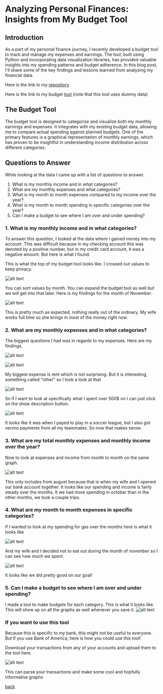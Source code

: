 # Analyzing Personal Finances: Insights from My Budget Tool

## Introduction

As a part of my personal finance journey, I recently developed a budget tool to track and manage my expenses and earnings. The tool, built using Python and incorporating data visualization libraries, has provided valuable insights into my spending patterns and budget adherence. In this blog post, I'll share some of the key findings and lessons learned from analyzing my financial data.

Here is the link to my [repository](https://github.com/gmspringer32/personal-budget-tool)

Here is the link to my budget [tool](https://personal-budget-tool-bbk8e2wy6vgomi8msuibah.streamlit.app/) (note that this tool uses dummy data)

## The Budget Tool

The budget tool is designed to categorize and visualize both my monthly earnings and expenses. It integrates with my existing budget data, allowing me to compare actual spending against planned budgets. One of the primary features is a graphical representation of monthly earnings, which has proven to be insightful in understanding income distribution across different categories.

## Questions to Answer

While looking at the data I came up with a list of questions to answer.

1. What is my monthly income and in what categories?
2. What are my monthly expenses and what categories?
3. What is my month to month expenses compared to my income over the year?
4. What is my month to month spending in specific categories over the year?
5. Can I make a budget to see where I am over and under spending?

### 1. What is my monthly income and in what categories?

To answer this question, I looked at the data where I gained money into my account. This was difficult because in my checking account this was denoted by a positive number, but in my credit card account, it was a negative amount. But here is what I found.

This is what the top of my budget tool looks like. I crossed out values to keep privacy.

![alt text](./pictures/budget1.png)

You can sort values by month. You can expand the budget tool as well but we will get into that later. Here is my findings for the month of November.

![alt text](./pictures/budget2.png)

This is pretty much as expected, nothing really out of the ordinary. My wife works full time so she brings in most of the money right now.

### 2. What are my monthly expenses and in what categories?

The biggest questions I had was in regards to my expenses. Here are my findings.

![alt text](./pictures/budget3.png)

![alt text](./pictures/budget4.png)

My biggest expense is rent which is not surprising. But it is interesting, something called "other" so I took a look at that

![alt text](./pictures/budget5.png)

So if I want to look at specifically what I spent over 500$ on I can just click on the show description button.

![alt text](./pictures/budget6.png)

It looks like it was when I payed to play in a soccer league, but I also got venmo payments from all my teammates. So now that makes sense.

### 3. What are my total monthly expenses and monthly income over the year?

Now to look at expenses and income from month to month on the same graph.

![alt text](./pictures/budget7.png)

This only includes from august because that is when my wife and I opened our bank account together. It looks like our spending and income is fairly steady over the months. It we had more spending in october than in the other months, we took a couple trips.

### 4. What are my month to month expenses in specific categories?

If I wanted to look at my spending for gas over the months here is what it looks like

![alt text](./pictures/budget8.png)

And my wife and I decided not to eat out during the month of november so I can see how much we spent.

![alt text](./pictures/budget9.png)

It looks like we did pretty good on our goal!

### 5. Can I make a budget to see where I am over and under spending?

I made a tool to make budgets for each category. This is what it looks like. This will show up on all the graphs as well whenever you save it.
![alt text](./pictures/budget10.png)

### If you want to use this tool

Because this is specific to my bank, this might not be useful to everyone. But if you use Bank of America, here is how you could use this tool!

Download your transactions from any of your accounts and upload them to the tool here

![alt text](./pictures/budget11.png)

This can parse your transactions and make some cool and hopfully informative graphs


[back](../)
